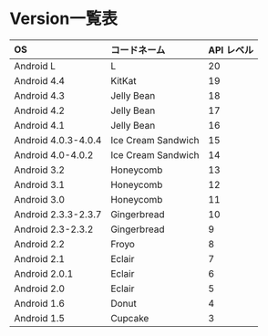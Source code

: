# Version一覧表

|OS                  |コードネーム       |API レベル|
|:-------------------|:------------------|:---------|
|Android L           |L                  |20        |
|Android 4.4         |KitKat             |19        |
|Android 4.3         |Jelly Bean         |18        |
|Android 4.2         |Jelly Bean         |17        |
|Android 4.1         |Jelly Bean         |16        |
|Android 4.0.3-4.0.4 |Ice Cream Sandwich |15        |
|Android 4.0-4.0.2   |Ice Cream Sandwich |14        |
|Android 3.2         |Honeycomb          |13        |
|Android 3.1         |Honeycomb          |12        |
|Android 3.0         |Honeycomb          |11        |
|Android 2.3.3-2.3.7 |Gingerbread        |10        |
|Android 2.3-2.3.2   |Gingerbread        |9         |
|Android 2.2         |Froyo              |8         |
|Android 2.1         |Eclair             |7         |
|Android 2.0.1       |Eclair             |6         |
|Android 2.0         |Eclair             |5         |
|Android 1.6         |Donut              |4         |
|Android 1.5         |Cupcake            |3         |
